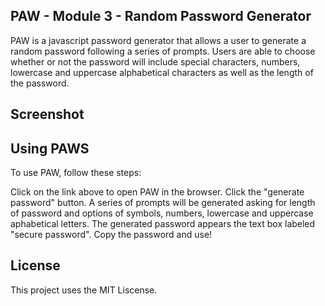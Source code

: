 
## PAW - Module 3 - Random Password Generator

PAW is a javascript password generator that allows a user to generate a random password following a series of prompts.
Users are able to choose whether or not the password will include special characters, numbers, lowercase and uppercase alphabetical characters as well as the length of the password.

## Screenshot



## Using PAWS

To use PAW, follow these steps:

Click on the link above to open PAW in the browser.
Click the "generate password" button.
A series of prompts will be generated asking for length of password and options of symbols, numbers, lowercase and uppercase aphabetical letters.
The generated password appears the text box labeled "secure password".
Copy the password and use!

## License

This project uses the MIT Liscense.
